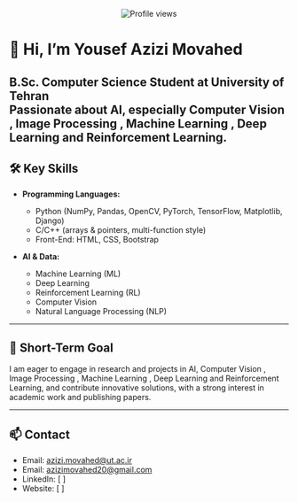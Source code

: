<p align="center">
  <img src="https://komarev.com/ghpvc/?username=YousefAMovahed&style=flat-square" alt="Profile views" />
</p>

# 👋 Hi, I’m Yousef Azizi Movahed

**B.Sc. Computer Science Student at University of Tehran**  
Passionate about AI, especially Computer Vision , Image Processing , Machine Learning , Deep Learning and Reinforcement Learning.
---

## 🛠️ Key Skills

- **Programming Languages:**  
  - Python (NumPy, Pandas, OpenCV, PyTorch, TensorFlow, Matplotlib, Django)  
  - C/C++ (arrays & pointers, multi-function style)  
  - Front-End: HTML, CSS, Bootstrap  

- **AI & Data:**  
  - Machine Learning (ML)  
  - Deep Learning  
  - Reinforcement Learning (RL)  
  - Computer Vision  
  - Natural Language Processing (NLP)  

---

## 🎯 Short-Term Goal

I am eager to engage in research and projects in AI, Computer Vision , Image Processing , Machine Learning , Deep Learning and Reinforcement Learning, and contribute innovative solutions, with a strong interest in academic work and publishing papers.

---

## 📫 Contact

- Email: [azizi.movahed@ut.ac.ir](mailto:azizi.movahed@ut.ac.ir)  
- Email: [azizimovahed20@gmail.com](mailto:azizimovahed20@gmail.com)  
- LinkedIn: [ ]  
- Website: [ ]
